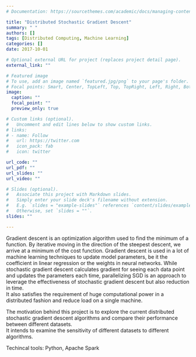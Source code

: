 ```yaml
---
# Documentation: https://sourcethemes.com/academic/docs/managing-content/

title: "Distributed Stochastic Gradient Descent"
summary: " "
authors: []
tags: [Distributed Computing, Machine Learning]
categories: []
date: 2017-10-01

# Optional external URL for project (replaces project detail page).
external_link: ""

# Featured image
# To use, add an image named `featured.jpg/png` to your page's folder.
# Focal points: Smart, Center, TopLeft, Top, TopRight, Left, Right, BottomLeft, Bottom, BottomRight.
image:
  caption: ""
  focal_point: ""
  preview_only: true

# Custom links (optional).
#   Uncomment and edit lines below to show custom links.
# links:
# - name: Follow
#   url: https://twitter.com
#   icon_pack: fab
#   icon: twitter

url_code: ""
url_pdf: ""
url_slides: ""
url_video: ""

# Slides (optional).
#   Associate this project with Markdown slides.
#   Simply enter your slide deck's filename without extension.
#   E.g. `slides = "example-slides"` references `content/slides/example-slides.md`.
#   Otherwise, set `slides = ""`.
slides: ""

---
```

Gradient descent is an optimization algorithm used to find the minimum of a function.  By iterative moving in the direction of the steepest descent, we arrive at a minimum of the cost function. 
Gradient descent is used in a lot of machine  learning techniques to update model parameters, be it the coefficient in linear regression or the weights in neural networks.
While stochastic gradient descent calculates gradient for seeing each data point and updates the parameters each time, parallelizing SGD is an approach to leverage the effectiveness of stochastic gradient descent but also reduction in time.   
It also satisfies the requirement of huge computational power in a distributed fashion and reduce load on a single machine.

The motivation behind this project is to explore the current distributed stochastic gradient descent algorithms and compare their performance between different datasets.  
It intends to examine the sensitivity of different datasets to different algorithms.

Techincal tools: Python, Apache Spark
